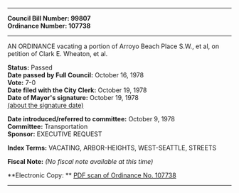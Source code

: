 * * * * *  
  
**Council Bill Number: [](#h0)[](#h2)99807**   
**Ordinance Number: 107738**  
  
* * * * *  
  
AN ORDINANCE vacating a portion of Arroyo Beach Place S.W., et al, on petition of Clark E. Wheaton, et al.  
  
**Status:** Passed   
**Date passed by Full Council:** October 16, 1978   
**Vote:** 7-0   
**Date filed with the City Clerk:** October 19, 1978   
**Date of Mayor's signature:** October 19, 1978   
[(about the signature date)](/~public/approvaldate.htm)   
  
  
**Date introduced/referred to committee:** October 9, 1978   
**Committee:** Transportation   
**Sponsor:** EXECUTIVE REQUEST   
  
**Index Terms:** VACATING, ARBOR-HEIGHTS, WEST-SEATTLE, STREETS  
  
**Fiscal Note:** *(No fiscal note available at this time)*  
  
**Electronic Copy: ** [PDF scan of Ordinance No. 107738](/~archives/Ordinances/Ord_107738.pdf)  
  
* * * * *  
